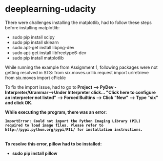 # deeplearning-udacity
There were challenges installing the matplotlib, had to follow these steps before installing matplotlib:

- sudo pip install scipy
- sudo pip install sklearn
- sudo apt-get install libpng-dev
-  sudo apt-get install libfreetype6-dev
- sudo pip install matplotlib

While running the example from Assignment 1, following packages were not getting resolved in STS:
from six.moves.urllib.request import urlretrieve
from six.moves import cPickle

To fix the import issue, had to go to<b>
     Project --> PyDev - Interpreter/Grammar-->Under Interpreter click... "Click here to configure an interpreter not listed" --> Forced Builtins --> Click "New" --> Type "six" and click OK.

While executing the program, there was an error:
<br>
    
    ImportError: Could not import the Python Imaging Library (PIL) required to load image files. Please refer to http://pypi.python.org/pypi/PIL/ for installation instructions.
</br>
To resolve this error, pillow had to be installed:

- sudo pip install pillow
